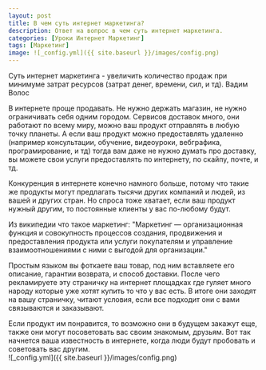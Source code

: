 ```yaml
---
layout: post
title: В чем суть интернет маркетинга?
description: Ответ на вопрос в чем суть интернет маркетинга.
categories: [Уроки Интернет Маркетинг]
tags: [Маркетинг]
image: ![_config.yml]({{ site.baseurl }}/images/config.png)
---
```

Суть интернет маркетинга - увеличить количество продаж при минимуме затрат ресурсов (затрат денег, времени, сил, и тд). Вадим Волос

В интернете проще продавать. Не нужно держать магазин, не нужно ограничивать себя одним городом. Сервисов доставок много, они работают по всему миру, можно ваш продукт отправлять в любую точку планеты. А если ваш продукт можно предоставлять удаленно (например консультации, обучение, видеоуроки, вебграфика, програмирование, и тд) тогда вам даже не нужно думать про доставку, вы можете свои услуги предоставлять по интернету, по скайпу, почте, и тд.

Конкуренция в интернете конечно намного больше, потому что такие же продукты могут предлагать тысячи других компаний и людей, из вашей и других стран. Но спроса тоже хватает, если ваш продукт нужный другим, то постоянные клиенты у вас по-любому будут.

Из википедии что такое маркетинг: "Маркетинг —  организационная функция и совокупность процессов создания, продвижения и предоставления продукта или услуги покупателям и управление взаимоотношениями с ними с выгодой для организации."


Простым языком вы фоткаете ваш товар, под ним вставляете его описание, гарантии возврата, и способ доставки. После чего рекламируете эту страничку на интернет площадках где гуляет много народу которые уже хотят купить то что у вас есть. В итоге они заходят на вашу страничку, читают условия, если все подходит они с вами связываются и заказывают.

Если продукт им понравится, то возможно они в будущем закажут еще, также они могут посоветовать вас своим знакомым, друзьям. Вот так начнется ваша известность в интернете, когда люди будут пробовать и советовать вас другим.
<br>
![_config.yml]({{ site.baseurl }}/images/config.png)

